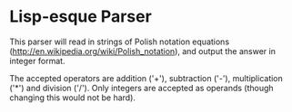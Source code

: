 Lisp-esque Parser
=================

This parser will read in strings of Polish notation equations
(http://en.wikipedia.org/wiki/Polish_notation), and output the
answer in integer format.

The accepted operators are addition ('+'), subtraction ('-'),
multiplication ('*') and division ('/'). Only integers are accepted as
operands (though changing this would not be hard).